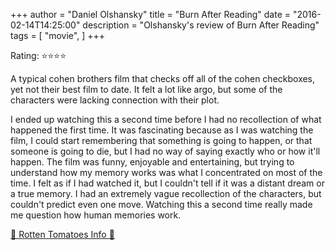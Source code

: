 +++
author = "Daniel Olshansky"
title = "Burn After Reading"
date = "2016-02-14T14:25:00"
description = "Olshansky's review of Burn After Reading"
tags = [
    "movie",
]
+++

Rating: ⭐⭐⭐⭐

A typical cohen brothers film that checks off all of the cohen checkboxes, yet not their best film to date. It felt a lot like argo, but some of the characters were lacking connection with their plot.

I ended up watching this a second time before I had no recollection of what happened the first time. It was fascinating because as I was watching the film, I could start remembering that something is going to happen, or that someone is going to die, but I had no way of saying exactly who or how it'll happen. The film was funny, enjoyable and entertaining, but trying to understand how my memory works was  what I concentrated on most of the time. I felt as if I had watched it, but I couldn't tell if it was a distant dream or a true memory. I had an extremely vague recollection of the characters, but couldn't predict even one move. Watching this a second time really made me question how human memories work.

[🍅 Rotten Tomatoes Info 🍅](https://www.rottentomatoes.com//m/burn_after_reading)